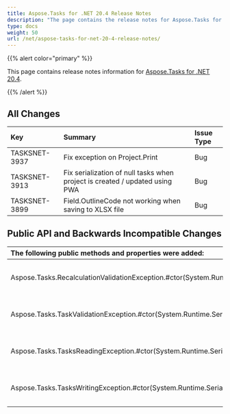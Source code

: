 ```yaml
---
title: Aspose.Tasks for .NET 20.4 Release Notes
description: "The page contains the release notes for Aspose.Tasks for .NET 20.4."
type: docs
weight: 50
url: /net/aspose-tasks-for-net-20-4-release-notes/
---
```


{{% alert color="primary" %}}

This page contains release notes information for [Aspose.Tasks for .NET 20.4](https://downloads.aspose.com/tasks/net/new-releases/aspose.tasks-for-.net-20.4/).

{{% /alert %}}

## **All Changes**

| **Key** | **Summary** |**Issue Type**|
| :- | :- | :- |
|TASKSNET-3937 | Fix exception on Project.Print |Bug|
|TASKSNET-3913 | Fix serialization of null tasks when project is created / updated using PWA |Bug|
|TASKSNET-3899 | Field.OutlineCode not working when saving to XLSX file |Bug|

## **Public API and Backwards Incompatible Changes**

|**The following public methods and properties were added:** | **Description** |
| :- | :- |
| Aspose.Tasks.RecalculationValidationException.#ctor(System.Runtime.Serialization.SerializationInfo,System.Runtime.Serialization.StreamingContext) | Initializes a new instance of the <see cref="T:Aspose.Tasks.RecalculationValidationException" /> class. |
| Aspose.Tasks.TaskValidationException.#ctor(System.Runtime.Serialization.SerializationInfo,System.Runtime.Serialization.StreamingContext) | Initializes a new instance of the <see cref="T:Aspose.Tasks.TaskValidationException" /> class. |
| Aspose.Tasks.TasksReadingException.#ctor(System.Runtime.Serialization.SerializationInfo,System.Runtime.Serialization.StreamingContext) | Initializes a new instance of the <see cref="T:Aspose.Tasks.TasksReadingException" /> class. |
| Aspose.Tasks.TasksWritingException.#ctor(System.Runtime.Serialization.SerializationInfo,System.Runtime.Serialization.StreamingContext) | Initializes a new instance of the <see cref="T:Aspose.Tasks.TasksWritingException" /> class.|

